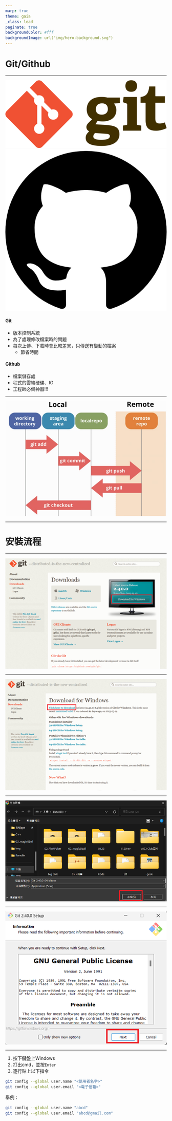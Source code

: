 ```yaml
---
marp: true
theme: gaia
_class: lead
paginate: true
backgroundColor: #fff
backgroundImage: url("img/hero-background.svg")
---
```

<style>
marp-pre{
     border-radius: 13px;
}
code{
    border-radius: 7px;
}
</style>

# Git/Github

---

![bg h:107 w:256 right](img/git.png)
![bg h:255 w:256 right](img/github.png)
#### Git
* 版本控制系統
* 為了處理修改檔案時的問題
* 每次上傳、下載時會比較差異，只傳送有變動的檔案
    * 節省時間

#### Github
* 檔案儲存處
* 程式的雲端硬碟、IG
* 工程師必備神器!!!

---

<!-- _class: lead -->
![](img/gitflow.jpg)

---

<!-- _class: lead -->
# 安裝流程

---

![bg 80%](img/gitDownloadFlow.png)

---

![bg 80%](img/gitDownloadFlow2.png)

---

![bg 80%](img/gitDownloadFlow3.png)

---

![bg 60%](img/gitDownloadFlow4.png)

---

1. 按下鍵盤上Windows
2. 打出cmd，並按`Enter`
3. 逐行貼上以下指令
```bash
git config --global user.name "<使用者名字>"
git config --global user.email "<電子信箱>"
```
舉例：
```bash
git config --global user.name "abcd"
git config --global user.email "abcd@gmail.com"
```